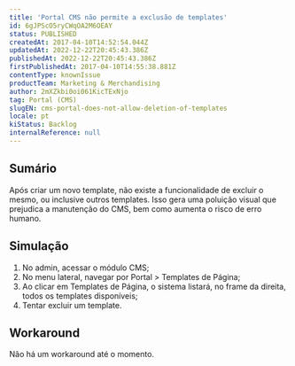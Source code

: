 ```yaml
---
title: 'Portal CMS não permite a exclusão de templates'
id: 6gJPScO5ryCWqOA2M6OEAY
status: PUBLISHED
createdAt: 2017-04-10T14:52:54.044Z
updatedAt: 2022-12-22T20:45:43.386Z
publishedAt: 2022-12-22T20:45:43.386Z
firstPublishedAt: 2017-04-10T14:55:38.881Z
contentType: knownIssue
productTeam: Marketing & Merchandising
author: 2mXZkbi0oi061KicTExNjo
tag: Portal (CMS)
slugEN: cms-portal-does-not-allow-deletion-of-templates
locale: pt
kiStatus: Backlog
internalReference: null
---
```


## Sumário

Após criar um novo template, não existe a funcionalidade de excluir o mesmo, ou inclusive outros templates. Isso gera uma poluição visual que prejudica a manutenção do CMS, bem como aumenta o risco de erro humano.

## Simulação

1. No admin, acessar o módulo CMS;
2. No menu lateral, navegar por Portal > Templates de Página;
3. Ao clicar em Templates de Página, o sistema listará, no frame da direita, todos os templates disponíveis;
4. Tentar excluir um template.

## Workaround

Não há um workaround até o momento.

